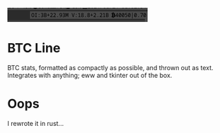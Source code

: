 ![Screenshot](./readme_assets/screenshot.png)

# BTC Line
BTC stats, formatted as compactly as possible, and thrown out as text. Integrates with anything; eww and tkinter out of the box.

# Oops
I rewrote it in rust...

